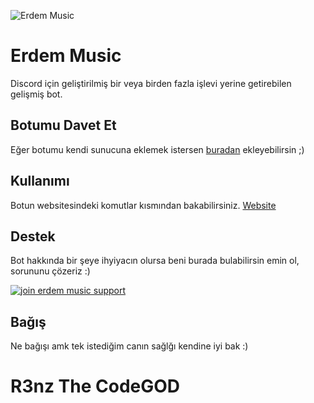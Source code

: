 ![Erdem Music](https://cdn.discordapp.com/avatars/718225758790877374/da23587ccd897cc20ba226ab4c426386.png?size=64)

# Erdem Music
Discord için geliştirilmiş bir veya birden fazla işlevi yerine getirebilen gelişmiş bot.

## Botumu Davet Et
Eğer botumu kendi sunucuna eklemek istersen [buradan](https://discord.com/oauth2/authorize?client_id=718225758790877374&scope=bot&permissions=573860928) ekleyebilirsin ;) 

## Kullanımı 
Botun websitesindeki komutlar kısmından bakabilirsiniz. [Website](https://erdemusic.glitch.me)

## Destek
Bot hakkında bir şeye ihyiyacın olursa beni burada bulabilirsin emin ol, sorununu çözeriz :)

[![join erdem music support](https://discordapp.com/api/guilds/350224935819542538/embed.png?style=banner2)](https://discord.gg/KuhUrqd)

## Bağış 
Ne bağışı amk tek istediğim canın sağlğı kendine iyi bak :)
# R3nz The CodeGOD
